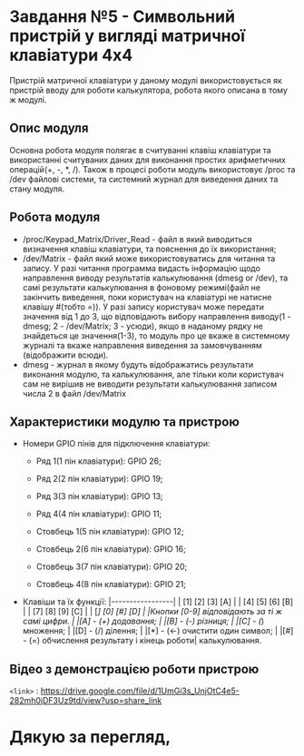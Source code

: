 # Завдання №5 - Символьний пристрій у вигляді матричної клавіатури 4х4

Пристрій матричної клавіатури у даному модулі використовується як пристрій вводу для роботи калькулятора, робота якого описана в тому ж модулі.

## Опис модуля
Основна робота модуля полягає в считуванні клавіш клавіатури та використанні считуваних даних для виконання простих арифметичних операцій(+, -, *, /). Також в процесі роботи модуль використовує /proc та /dev файлові системи, та системний журнал для виведення даних та стану модуля. 

## Робота модуля
 - /proc/Keypad_Matrix/Driver_Read - файл в який виводиться визначення клавіш клавіатури, та пояснення до їх використання;
 - /dev/Matrix - файл який може використовуватись для читання та запису. У разі читання программа видасть інформацію щодо направлення виводу результатів калькулювання (dmesg or /dev), та самі результати калькулювання в фоновому режимі(файл не закінчить виведення, поки користувач на клавіатурі не натисне клавішу #(тобто =)). У разі запису користувач може передати значення від 1 до 3, що відповідають вибору направлення виводу(1 - dmesg; 2 - /dev/Matrix; 3 - усюди), якщо в наданому рядку не знайдеться це значення(1-3), то модуль про це вкаже в системному журналі та вкаже направлення виведення за замовчуванням (відображити всюди).
 - dmesg - журнал в якому будуть відображатись результати виконання модулю, та калькулювання, але тільки коли користувач сам не вирішив не виводити результати калькулювання записом числа 2 в файл /dev/Matrix

 ## Характеристики модулю та пристрою
- Номери GPIO пінів для підключення клавіатури:
	- Ряд 1(1 пін клавіатури):		GPIO 26;
	- Ряд 2(2 пін клавіатури):		GPIO 19;
	- Ряд 3(3 пін клавіатури):		GPIO 13;
	- Ряд 4(4 пін клавіатури):		GPIO 11;

	- Стовбець 1(5 пін клавіатури):	GPIO 12;
	- Стовбець 2(6 пін клавіатури):	GPIO 16;
	- Стовбець 3(7 пін клавіатури):	GPIO 20;
	- Стовбець 4(8 пін клавіатури):	GPIO 21;
	
- Клавіши та їх функції:
	|-----------------|
	| [1] [2] [3] [A] |
	| [4] [5] [6] [B] |
	| [7] [8] [9] [C] |
	| [*] [0] [#] [D] |
	|Кнопки [0-9] відповідають за ті ж самі цифри.	|
	|[A] - (+) додавання;							|
	|[B] - (-) різниця;								|
	|[C] - (*) множення;							|
	|[D] - (/) ділення;								|
	|[*] - (<-) очистити один символ;				|
	|[#] - (=) обчислення результату і кінець роботи| калькулювання.

## Відео з демонстрацією роботи пристрою
`<link>` : https://drive.google.com/file/d/1UmGi3s_UnjOtC4e5-282mh0jDF3Uz9td/view?usp=share_link
# Дякую за перегляд,

	
